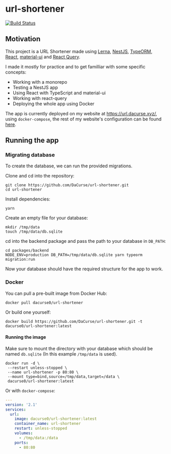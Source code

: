 # url-shortener

[![Build Status](https://app.travis-ci.com/DaCurse/url-shortener.svg?branch=master)](https://app.travis-ci.com/DaCurse/url-shortener)

## Motivation

This project is a URL Shortener made using [Lerna](https://lerna.js.org/), [NestJS](https://nestjs.com/), [TypeORM](https://typeorm.io/#/), [React](https://reactjs.org/), [material-ui](https://next.material-ui.com/) and [React Query](https://react-query.tanstack.com/).

I made it mostly for practice and to get familliar with some specific concepts:

- Working with a monorepo
- Testing a NestJS app
- Using React with TypeScript and material-ui
- Working with react-query
- Deploying the whole app using Docker

The app is currently deployed on my website at https://url.dacurse.xyz/, using `docker-compose`, the rest of my website's configuration can be found [here](https://github.com/dacurse/website).

## Running the app

### Migrating database

To create the database, we can run the provided migrations.

Clone and cd into the repository:

```
git clone https://github.com/DaCurse/url-shortener.git
cd url-shortener
```

Install dependencies:

```
yarn
```

Create an empty file for your database:

```
mkdir /tmp/data
touch /tmp/data/db.sqlite
```

cd into the backend package and pass the path to your database in `DB_PATH`:

```
cd packages/backend
NODE_ENV=production DB_PATH=/tmp/data/db.sqlite yarn typeorm migration:run
```

Now your database should have the required structure for the app to work.

### Docker

You can pull a pre-built image from Docker Hub:

```
docker pull dacurse0/url-shortener
```

Or build one yourself:

```
docker build https://github.com/DaCurse/url-shortener.git -t dacurse0/url-shortener:latest
```

#### Running the image

Make sure to mount the directory with your database which should be named `db.sqlite` (In this example `/tmp/data` is used).

```
docker run -d \
 --restart unless-stopped \
 --name url-shortener -p 80:80 \
 --mount type=bind,source=/tmp/data,target=/data \
 dacurse0/url-shortener:latest
```

Or with `docker-compose`:

```yml
---
version: '2.1'
services:
  url:
    image: dacurse0/url-shortener:latest
    container_name: url-shortener
    restart: unless-stopped
    volumes:
      - /tmp/data:/data
    ports:
      - 80:80
```
